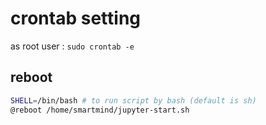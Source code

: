 # crontab setting
as root user : `sudo crontab -e`

## reboot

```bash
SHELL=/bin/bash # to run script by bash (default is sh)
@reboot /home/smartmind/jupyter-start.sh
```